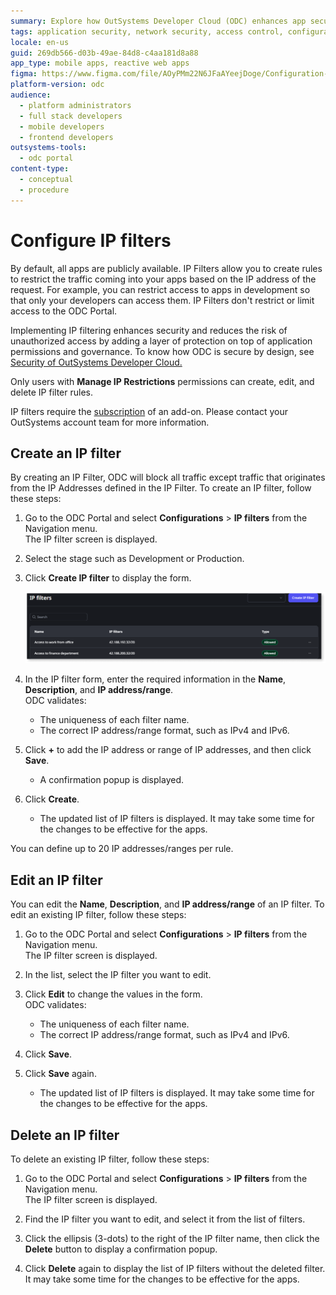 ```yaml
---
summary: Explore how OutSystems Developer Cloud (ODC) enhances app security through configurable IP filters to restrict access based on IP addresses.
tags: application security, network security, access control, configuration management, cloud platforms
locale: en-us
guid: 269db566-d03b-49ae-84d8-c4aa181d8a88
app_type: mobile apps, reactive web apps
figma: https://www.figma.com/file/AOyPMm22N6JFaAYeejDoge/Configuration-management?type=design&node-id=3438%3A734&mode=design&t=DiHUqvfiUZQzsSzD-1
platform-version: odc
audience:
  - platform administrators
  - full stack developers
  - mobile developers
  - frontend developers
outsystems-tools:
  - odc portal
content-type:
  - conceptual
  - procedure
---
```


# Configure IP filters 

By default, all apps are publicly available. IP Filters allow you to create rules to restrict the traffic coming into your apps based on the IP address of the request. For example, you can restrict access to apps in development so that only your developers can access them. IP Filters don't restrict or limit access to the ODC Portal.

Implementing IP filtering enhances security and reduces the risk of unauthorized access by adding a layer of protection on top of application permissions and governance. To know how ODC is secure by design, see [Security of OutSystems Developer Cloud.](../security/security.md)

Only users with **Manage IP Restrictions** permissions can create, edit, and delete IP filter rules.

<div class="info" markdown="1">

IP filters require the [subscription](./subscription-console.md) of an add-on. Please contact your OutSystems account team for more information.

</div>

## Create an IP filter

By creating an IP Filter, ODC will block all traffic except traffic that originates from the IP Addresses defined in the IP Filter. To create an IP filter, follow these steps:

1. Go to the ODC Portal and select **Configurations** > **IP filters** from the Navigation menu.<br/> The IP filter screen is displayed.
   
1. Select the stage such as Development or Production.
   
1. Click **Create IP filter** to display the form.
   
    ![Screenshot of the ODC IP Filter creation form with fields for Name, Description, and IP address/range](images/ip-filter-odcs.png "ODC IP Filter Creation Form")
   
1. In the IP filter form, enter the required information in the **Name**, **Description**, and **IP address/range**.<br/> ODC validates:
    * The uniqueness of each filter name.
    * The correct IP address/range format, such as IPv4 and IPv6.
      
1. Click **+** to add the IP address or range of IP addresses, and then click **Save**.
    * A confirmation popup is displayed.
      
1. Click **Create**. 
    * The updated list of IP filters is displayed. It may take some time for the changes to be effective for the apps.

You can define up to 20 IP addresses/ranges per rule.

## Edit an IP filter

You can edit the **Name**, **Description**, and **IP address/range** of an IP filter. To edit an existing IP filter, follow these steps:

1. Go to the ODC Portal and select **Configurations** > **IP filters** from the Navigation menu.<br/> The IP filter screen is displayed.
   
1. In the list, select the IP filter you want to edit.
   
1. Click **Edit** to change the values in the form. <br/> ODC validates:
    * The uniqueness of each filter name.
    * The correct IP address/range format, such as IPv4 and IPv6.
      
1. Click **Save**.
   
1. Click **Save** again.
    * The updated list of IP filters is displayed. It may take some time for the changes to be effective for the apps.

## Delete an IP filter

To delete an existing IP filter, follow these steps:

1. Go to the ODC Portal and select **Configurations** > **IP filters** from the Navigation menu.<br/> The IP filter screen is displayed.
   
1. Find the IP filter you want to edit, and select it from the list of filters.
   
1. Click the ellipsis (3-dots) to the right of the IP filter name, then click the **Delete** button to display a confirmation popup.
   
1. Click **Delete** again to display the list of IP filters without the deleted filter. It may take some time for the changes to be effective for the apps.

